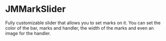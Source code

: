 JMMarkSlider
============

Fully customizable slider that allows you to set marks on it. You can set the color of the bar, marks and handler, the width of the marks and even an image for the handler.
